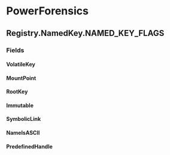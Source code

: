 ﻿# PowerForensics


## Registry.NamedKey.NAMED_KEY_FLAGS

### Fields

#### VolatileKey

#### MountPoint

#### RootKey

#### Immutable

#### SymbolicLink

#### NameIsASCII

#### PredefinedHandle
